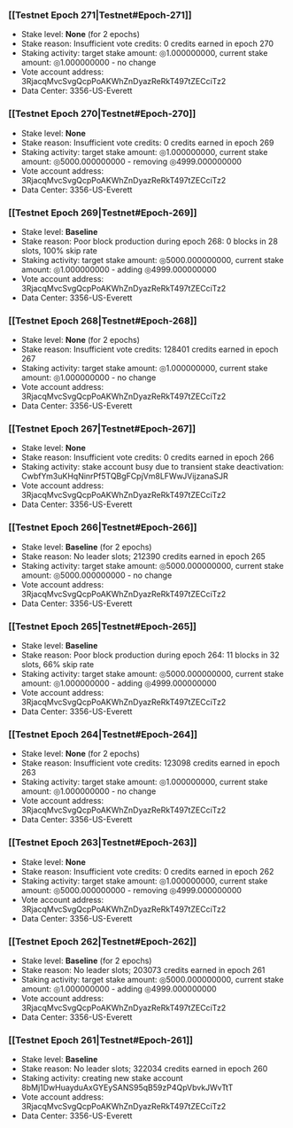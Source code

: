 ### [[Testnet Epoch 271|Testnet#Epoch-271]]
* Stake level: **None** (for 2 epochs)
* Stake reason: Insufficient vote credits: 0 credits earned in epoch 270
* Staking activity: target stake amount: ◎1.000000000, current stake amount: ◎1.000000000 - no change
* Vote account address: 3RjacqMvcSvgQcpPoAKWhZnDyazReRkT497tZECciTz2
* Data Center: 3356-US-Everett
### [[Testnet Epoch 270|Testnet#Epoch-270]]
* Stake level: **None**
* Stake reason: Insufficient vote credits: 0 credits earned in epoch 269
* Staking activity: target stake amount: ◎1.000000000, current stake amount: ◎5000.000000000 - removing ◎4999.000000000
* Vote account address: 3RjacqMvcSvgQcpPoAKWhZnDyazReRkT497tZECciTz2
* Data Center: 3356-US-Everett
### [[Testnet Epoch 269|Testnet#Epoch-269]]
* Stake level: **Baseline**
* Stake reason: Poor block production during epoch 268: 0 blocks in 28 slots, 100% skip rate
* Staking activity: target stake amount: ◎5000.000000000, current stake amount: ◎1.000000000 - adding ◎4999.000000000
* Vote account address: 3RjacqMvcSvgQcpPoAKWhZnDyazReRkT497tZECciTz2
* Data Center: 3356-US-Everett
### [[Testnet Epoch 268|Testnet#Epoch-268]]
* Stake level: **None** (for 2 epochs)
* Stake reason: Insufficient vote credits: 128401 credits earned in epoch 267
* Staking activity: target stake amount: ◎1.000000000, current stake amount: ◎1.000000000 - no change
* Vote account address: 3RjacqMvcSvgQcpPoAKWhZnDyazReRkT497tZECciTz2
* Data Center: 3356-US-Everett
### [[Testnet Epoch 267|Testnet#Epoch-267]]
* Stake level: **None**
* Stake reason: Insufficient vote credits: 0 credits earned in epoch 266
* Staking activity: stake account busy due to transient stake deactivation: CwbfYm3uKHqNinrPf5TQBgFCpjVm8LFWwJVijzanaSJR
* Vote account address: 3RjacqMvcSvgQcpPoAKWhZnDyazReRkT497tZECciTz2
* Data Center: 3356-US-Everett
### [[Testnet Epoch 266|Testnet#Epoch-266]]
* Stake level: **Baseline** (for 2 epochs)
* Stake reason: No leader slots; 212390 credits earned in epoch 265
* Staking activity: target stake amount: ◎5000.000000000, current stake amount: ◎5000.000000000 - no change
* Vote account address: 3RjacqMvcSvgQcpPoAKWhZnDyazReRkT497tZECciTz2
* Data Center: 3356-US-Everett
### [[Testnet Epoch 265|Testnet#Epoch-265]]
* Stake level: **Baseline**
* Stake reason: Poor block production during epoch 264: 11 blocks in 32 slots, 66% skip rate
* Staking activity: target stake amount: ◎5000.000000000, current stake amount: ◎1.000000000 - adding ◎4999.000000000
* Vote account address: 3RjacqMvcSvgQcpPoAKWhZnDyazReRkT497tZECciTz2
* Data Center: 3356-US-Everett
### [[Testnet Epoch 264|Testnet#Epoch-264]]
* Stake level: **None** (for 2 epochs)
* Stake reason: Insufficient vote credits: 123098 credits earned in epoch 263
* Staking activity: target stake amount: ◎1.000000000, current stake amount: ◎1.000000000 - no change
* Vote account address: 3RjacqMvcSvgQcpPoAKWhZnDyazReRkT497tZECciTz2
* Data Center: 3356-US-Everett
### [[Testnet Epoch 263|Testnet#Epoch-263]]
* Stake level: **None**
* Stake reason: Insufficient vote credits: 0 credits earned in epoch 262
* Staking activity: target stake amount: ◎1.000000000, current stake amount: ◎5000.000000000 - removing ◎4999.000000000
* Vote account address: 3RjacqMvcSvgQcpPoAKWhZnDyazReRkT497tZECciTz2
* Data Center: 3356-US-Everett
### [[Testnet Epoch 262|Testnet#Epoch-262]]
* Stake level: **Baseline** (for 2 epochs)
* Stake reason: No leader slots; 203073 credits earned in epoch 261
* Staking activity: target stake amount: ◎5000.000000000, current stake amount: ◎1.000000000 - adding ◎4999.000000000
* Vote account address: 3RjacqMvcSvgQcpPoAKWhZnDyazReRkT497tZECciTz2
* Data Center: 3356-US-Everett
### [[Testnet Epoch 261|Testnet#Epoch-261]]
* Stake level: **Baseline**
* Stake reason: No leader slots; 322034 credits earned in epoch 260
* Staking activity: creating new stake account 8bMj1DwHuayduAxGYEySANS95qB59zP4QpVbvkJWvTtT
* Vote account address: 3RjacqMvcSvgQcpPoAKWhZnDyazReRkT497tZECciTz2
* Data Center: 3356-US-Everett